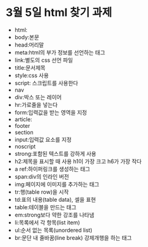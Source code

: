 # 3월 5일 html 찾기 과제

 - html:
 - body:본문
 - head:머리말
 - meta:html의 부가 정보를 선언하는 태그
 - link:별도의 css 선언 파일
 - title:문서제목
 - style:css 사용
 - script: 스크립트를 사용한다
 - nav
 - div:박스 또는 레이어
 - hr:가로줄을 넣는다
 - form:입력값을 받는 영역을 지정
 - article:
 - footer
 - section
 - input:입력값 요소를 지정
 - noscript
 - strong:포함된 텍스트를 강하게 사용
 - h2:제목을 표시할 때 사용 h1이 가장 크고 h6가 가장 작다
 - a ref:하이퍼링크를 생성하는 태그
 - span:div의 인라인 버전
 - img:페이지에 이미지를 추가하는 태그
 - tr:행(table row)을 시작
 - td:표의 내용(table data), 셀을 표현
 - table:테이블을 만드는 태그
 - em:strong보다 약한 강조를 나타냄
 - li:목록에서 각 항목(list item)
 - ul:순서 없는 목록(unordered list)
 - br:문단 내 줄바꿈(line break) 강제개행을 하는 태그